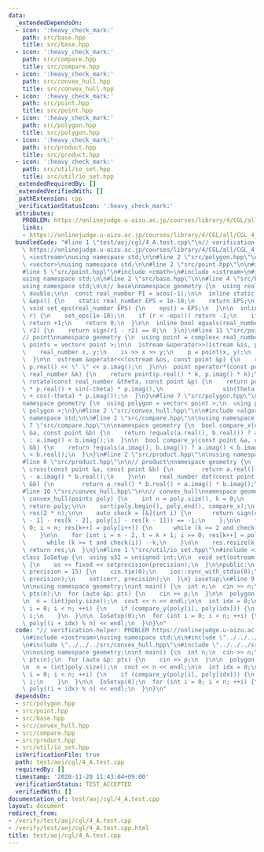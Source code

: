 ```yaml
---
data:
  _extendedDependsOn:
  - icon: ':heavy_check_mark:'
    path: src/base.hpp
    title: src/base.hpp
  - icon: ':heavy_check_mark:'
    path: src/compare.hpp
    title: src/compare.hpp
  - icon: ':heavy_check_mark:'
    path: src/convex_hull.hpp
    title: src/convex_hull.hpp
  - icon: ':heavy_check_mark:'
    path: src/point.hpp
    title: src/point.hpp
  - icon: ':heavy_check_mark:'
    path: src/polygon.hpp
    title: src/polygon.hpp
  - icon: ':heavy_check_mark:'
    path: src/product.hpp
    title: src/product.hpp
  - icon: ':heavy_check_mark:'
    path: src/util/io_set.hpp
    title: src/util/io_set.hpp
  _extendedRequiredBy: []
  _extendedVerifiedWith: []
  _pathExtension: cpp
  _verificationStatusIcon: ':heavy_check_mark:'
  attributes:
    PROBLEM: https://onlinejudge.u-aizu.ac.jp/courses/library/4/CGL/all/CGL_4_A
    links:
    - https://onlinejudge.u-aizu.ac.jp/courses/library/4/CGL/all/CGL_4_A
  bundledCode: "#line 1 \"test/aoj/cgl/4_A.test.cpp\"\n// verification-helper: PROBLEM\
    \ https://onlinejudge.u-aizu.ac.jp/courses/library/4/CGL/all/CGL_4_A\n\n#include\
    \ <iostream>\nusing namespace std;\n\n#line 2 \"src/polygon.hpp\"\n\n#include\
    \ <vector>\nusing namespace std;\n\n#line 2 \"src/point.hpp\"\n\n#include <complex>\n\
    #line 5 \"src/point.hpp\"\n#include <cmath>\n#include <istream>\n#include <ostream>\n\
    using namespace std;\n\n#line 2 \"src/base.hpp\"\n\n#line 4 \"src/base.hpp\"\n\
    using namespace std;\n\n// base\nnamespace geometry {\n  using real_number = long\
    \ double;\n\n  const real_number PI = acos(-1);\n\n  inline static real_number\
    \ &eps() {\n    static real_number EPS = 1e-10;\n    return EPS;\n  }\n\n  static\
    \ void set_eps(real_number EPS) {\n    eps() = EPS;\n  }\n\n  inline int sign(real_number\
    \ r) {\n    set_eps(1e-10);\n    if (r < -eps()) return -1;\n    if (r > +eps())\
    \ return +1;\n    return 0;\n  }\n\n  inline bool equals(real_number r1, real_number\
    \ r2) {\n    return sign(r1 - r2) == 0;\n  }\n}\n#line 11 \"src/point.hpp\"\n\n\
    // point\nnamespace geometry {\n  using point = complex< real_number >;\n  using\
    \ points = vector< point >;\n\n  istream &operator>>(istream &is, point &p) {\n\
    \    real_number x, y;\n    is >> x >> y;\n    p = point(x, y);\n    return is;\n\
    \  }\n\n  ostream &operator<<(ostream &os, const point &p) {\n    return os <<\
    \ p.real() << \" \" << p.imag();\n  }\n\n  point operator*(const point &p, const\
    \ real_number &k) {\n    return point(p.real() * k, p.imag() * k);\n  }\n\n  point\
    \ rotate(const real_number &theta, const point &p) {\n    return point(cos(theta)\
    \ * p.real() + sin(-theta) * p.imag(),\n                 sin(theta) * p.real()\
    \ + cos(-theta) * p.imag());\n  }\n}\n#line 7 \"src/polygon.hpp\"\n\n// polygon\n\
    namespace geometry {\n  using polygon = vector< point >;\n  using polygons = vector<\
    \ polygon >;\n}\n#line 2 \"src/convex_hull.hpp\"\n\n#include <algorithm>\nusing\
    \ namespace std;\n\n#line 2 \"src/compare.hpp\"\n\nusing namespace std;\n\n#line\
    \ 7 \"src/compare.hpp\"\n\nnamespace geometry {\n  bool compare_x(const point\
    \ &a, const point &b) {\n    return !equals(a.real(), b.real()) ? a.real() < b.real()\
    \ : a.imag() < b.imag();\n  }\n\n  bool compare_y(const point &a, const point\
    \ &b) {\n    return !equals(a.imag(), b.imag()) ? a.imag() < b.imag() : a.real()\
    \ < b.real();\n  }\n}\n#line 2 \"src/product.hpp\"\n\nusing namespace std;\n\n\
    #line 6 \"src/product.hpp\"\n\n// product\nnamespace geometry {\n    real_number\
    \ cross(const point &a, const point &b) {\n        return a.real() * b.imag()\
    \ - a.imag() * b.real();\n    }\n\n    real_number dot(const point &a, const point\
    \ &b) {\n        return a.real() * b.real() + a.imag() * b.imag();\n    }\n}\n\
    #line 10 \"src/convex_hull.hpp\"\n\n// convex_hull\nnamespace geometry {\n  polygon\
    \ convex_hull(points poly) {\n    int n = poly.size(), k = 0;\n    if (n <= 2)\
    \ return poly;\n\n    sort(poly.begin(), poly.end(), compare_x);\n    polygon\
    \ res(2 * n);\n\n    auto check = [&](int i) {\n      return sign(cross(res[k\
    \ - 1] - res[k - 2], poly[i] - res[k - 1])) == -1;\n    };\n\n    for (int i =\
    \ 0; i < n; res[k++] = poly[i++]) {\n      while (k >= 2 and check(i)) --k;\n\
    \    }\n\n    for (int i = n - 2, t = k + 1; i >= 0; res[k++] = poly[i--]) {\n\
    \      while (k >= t and check(i)) --k;\n    }\n\n    res.resize(k - 1);\n   \
    \ return res;\n  }\n}\n#line 1 \"src/util/io_set.hpp\"\n#include <iomanip>\n\n\
    class IoSetup {\n  using u32 = unsigned int;\n\n  void set(ostream &os, u32 precision)\
    \ {\n    os << fixed << setprecision(precision);\n  }\n\npublic:\n  IoSetup(u32\
    \ precision = 15) {\n    cin.tie(0);\n    ios::sync_with_stdio(0);\n\n    set(cout,\
    \ precision);\n    set(cerr, precision);\n  }\n} iosetup;\n#line 9 \"test/aoj/cgl/4_A.test.cpp\"\
    \n\nusing namespace geometry;\nint main() {\n  int n;\n  cin >> n;\n\n  points\
    \ pts(n);\n  for (auto &p: pts) {\n    cin >> p;\n  }\n\n  polygon poly = convex_hull(pts);\n\
    \n  n = (int)poly.size();\n  cout << n << endl;\n\n  int idx = 0;\n  for (int\
    \ i = 0; i < n; ++i) {\n    if (compare_y(poly[i], poly[idx])) {\n      idx =\
    \ i;\n    }\n  }\n\n  IoSetup(0);\n  for (int i = 0; i < n; ++i) {\n    cout <<\
    \ poly[(i + idx) % n] << endl;\n  }\n}\n"
  code: "// verification-helper: PROBLEM https://onlinejudge.u-aizu.ac.jp/courses/library/4/CGL/all/CGL_4_A\n\
    \n#include <iostream>\nusing namespace std;\n\n#include \"../../../src/polygon.hpp\"\
    \n#include \"../../../src/convex_hull.hpp\"\n#include \"../../../src/util/io_set.hpp\"\
    \n\nusing namespace geometry;\nint main() {\n  int n;\n  cin >> n;\n\n  points\
    \ pts(n);\n  for (auto &p: pts) {\n    cin >> p;\n  }\n\n  polygon poly = convex_hull(pts);\n\
    \n  n = (int)poly.size();\n  cout << n << endl;\n\n  int idx = 0;\n  for (int\
    \ i = 0; i < n; ++i) {\n    if (compare_y(poly[i], poly[idx])) {\n      idx =\
    \ i;\n    }\n  }\n\n  IoSetup(0);\n  for (int i = 0; i < n; ++i) {\n    cout <<\
    \ poly[(i + idx) % n] << endl;\n  }\n}\n"
  dependsOn:
  - src/polygon.hpp
  - src/point.hpp
  - src/base.hpp
  - src/convex_hull.hpp
  - src/compare.hpp
  - src/product.hpp
  - src/util/io_set.hpp
  isVerificationFile: true
  path: test/aoj/cgl/4_A.test.cpp
  requiredBy: []
  timestamp: '2020-11-20 11:43:04+09:00'
  verificationStatus: TEST_ACCEPTED
  verifiedWith: []
documentation_of: test/aoj/cgl/4_A.test.cpp
layout: document
redirect_from:
- /verify/test/aoj/cgl/4_A.test.cpp
- /verify/test/aoj/cgl/4_A.test.cpp.html
title: test/aoj/cgl/4_A.test.cpp
---
```

